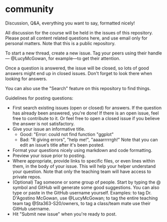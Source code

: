 # community

Discussion, Q&A, everything you want to say, formatted nicely!

All discussion for the course will be held in the issues of this repository. Please post all content related questions here, and use email only for personal matters. Note that this is a public repository.

To start a new thread, create a new issue. Tag your peers using their handle — @LucyMcGowan, for example—to get their attention.

Once a question is answered, the issue will be closed, so lots of good answers might end up in closed issues. Don't forget to look there when looking for answers.

You can also use the "Search" feature on this repository to find things.

Guidelines for posting questions:

* First search existing issues (open or closed) for answers. If the question has already been answered, you're done! If there is an open issue, feel free to contribute to it. Or feel free to open a closed issue if you believe the answer is not satisfactory.
* Give your issue an informative title.
    * Good: "Error: could not find function "ggplot"
    * Bad: "R giving errors", "help me!", "aaaarrrrrgh!" Note that you can edit an issue’s title after it's been posted.
* Format your questions nicely using markdown and code formatting. 
* Preview your issue prior to posting.
* Where appropriate, provide links to specific files, or even lines within them, in the body of your issue. This will help your helper understand your question. Note that only the teaching team will have access to private repos.
* (Optional) Tag someone or some group of people. Start by typing the @ symbol and GitHub will generate some good suggestions. You can also type or paste in the GitHub username yourself. Examples: to tag Dr. D'Agostino McGowan, use @LucyMcGowan; to tag the entire teaching team tag @Sta363-S20/owners, to tag a class/team mate use their GitHub username.
* Hit "Submit new issue" when you're ready to post.